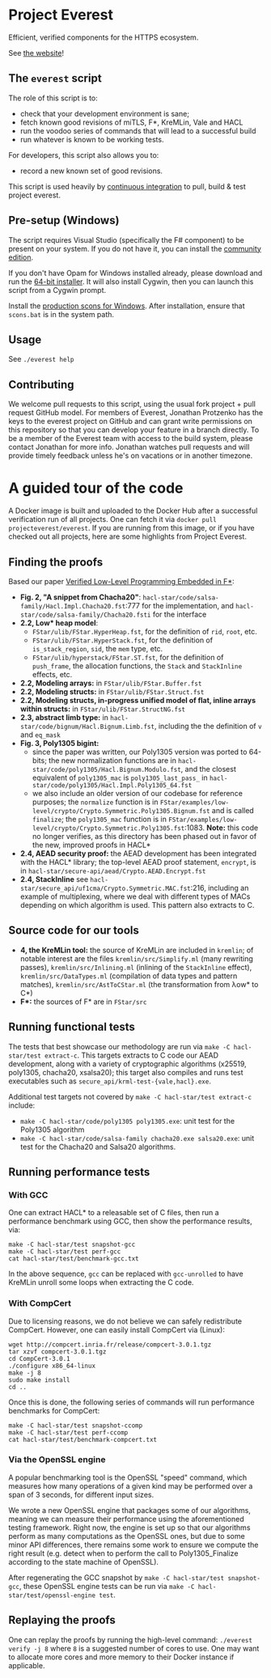 # Project Everest

Efficient, verified components for the HTTPS ecosystem.

See [the website](https://project-everest.github.io)!

## The `everest` script

The role of this script is to:
- check that your development environment is sane;
- fetch known good revisions of miTLS, F\*, KreMLin, Vale and HACL
- run the voodoo series of commands that will lead to a successful build
- run whatever is known to be working tests.

For developers, this script also allows you to:
- record a new known set of good revisions.

This script is used heavily by [continuous
integration](https://github.com/project-everest/everest-ci) to pull, build &
test project everest.

## Pre-setup (Windows)

The script requires Visual Studio (specifically the F# component) to be present
on your system. If you do not have it, you can install the
[community edition](https://visualstudio.microsoft.com/vs/community/).

If you don't have Opam for Windows installed already, please download and run
the [64-bit installer](https://fdopen.github.io/opam-repository-mingw/installation/).
It will also install Cygwin, then you can launch this script from a Cygwin prompt.

Install the [production scons for
Windows](http://scons.org/pages/download.html). After installation, ensure that
`scons.bat` is in the system path.

## Usage

See `./everest help`

## Contributing

We welcome pull requests to this script, using the usual fork project + pull
request GitHub model. For members of Everest, Jonathan Protzenko has the keys
to the everest project on GitHub and can grant write permissions on this
repository so that you can develop your feature in a branch directly. To be a member of the Everest team with access to the build system, please contact Jonathan for more info. Jonathan watches pull requests and will provide timely feedback unless he's on vacations
or in another timezone.

# A guided tour of the code

A Docker image is built and uploaded to the Docker Hub after a successful
verification run of all projects. One can fetch it via `docker pull
projecteverest/everest`. If you are running from this image, or if you
have checked out all projects, here are some highlights from Project Everest.

## Finding the proofs

Based our paper [Verified Low-Level Programming Embedded in
F*](https://arxiv.org/abs/1703.00053):
- **Fig. 2, "A snippet from Chacha20"**:
  `hacl-star/code/salsa-family/Hacl.Impl.Chacha20.fst`:777 for the
  implementation, and `hacl-star/code/salsa-family/Chacha20.fsti` for the
  interface
- **2.2, Low\* heap model**:
  + `FStar/ulib/FStar.HyperHeap.fst`, for the definition of `rid`,
    `root`, etc.
  + `FStar/ulib/FStar.HyperStack.fst`, for the definition of
    `is_stack_region`, `sid`, the `mem` type, etc.
  + `FStar/ulib/hyperstack/FStar.ST.fst`, for the definition of
    `push_frame`, the allocation functions, the `Stack` and `StackInline`
    effects, etc.
- **2.2, Modeling arrays:**
  in `FStar/ulib/FStar.Buffer.fst`
- **2.2, Modeling structs:**
  in `FStar/ulib/FStar.Struct.fst`
- **2.2, Modeling structs, in-progress unified model of flat, inline arrays within
  structs:**
  in `FStar/ulib/FStar.StructNG.fst`
- **2.3, abstract limb type:**
  in `hacl-star/code/bignum/Hacl.Bignum.Limb.fst`, including the the definition
  of `v` and `eq_mask`
- **Fig. 3, Poly1305 bigint:**
  + since the paper was written, our Poly1305 version was ported to 64-bits; the
    new normalization functions are in `hacl-star/code/poly1305/Hacl.Bignum.Modulo.fst`, and
    the closest equivalent of `poly1305_mac` is `poly1305_last_pass_` in
    `hacl-star/code/poly1305/Hacl.Impl.Poly1305_64.fst`
  + we also include an older version of our codebase for reference purposes; the
    `normalize` function is in
    `FStar/examples/low-level/crypto/Crypto.Symmetric.Poly1305.Bignum.fst` and
    is called `finalize`; the `poly1305_mac` function is in
    `FStar/examples/low-level/crypto/Crypto.Symmetric.Poly1305.fst`:1083. 
    **Note:** this code no longer verifies, as this directory has been phased
    out in favor of the new, improved proofs in HACL\*
- **2.4, AEAD security proof:**
  the AEAD development has been integrated with the HACL* library; the
  top-level AEAD proof statement, `encrypt`, is in
  `hacl-star/secure-api/aead/Crypto.AEAD.Encrypt.fst`
- **2.4, StackInline**
  see `hacl-star/secure_api/uf1cma/Crypto.Symmetric.MAC.fst`:216, including an
  example of multiplexing, where we deal with different types of MACs depending
  on which algorithm is used. This pattern also extracts to C.


## Source code for our tools

- **4, the KreMLin tool:**
  the source of KreMLin are included in `kremlin`; of notable
  interest are the files
  `kremlin/src/Simplify.ml` (many rewriting passes),
  `kremlin/src/Inlining.ml` (inlining of the `StackInline` effect),
  `kremlin/src/DataTypes.ml` (compilation of data types and pattern
  matches),
  `kremlin/src/AstToCStar.ml` (the transformation from λow\* to C\*)
- **F\*:**
  the sources of F\* are in `FStar/src`


## Running functional tests

The tests that best showcase our methodology are run via `make -C
hacl-star/test extract-c`. This targets extracts to C code our AEAD development,
along with a variety of cryptographic algorithms (x25519, poly1305, chacha20,
xsalsa20); this target also compiles and runs test executables such as
`secure_api/krml-test-{vale,hacl}.exe`.

Additional test targets not covered by `make -C hacl-star/test extract-c`
include:
- `make -C hacl-star/code/poly1305 poly1305.exe`: unit test for the Poly1305
  algorithm
- `make -C hacl-star/code/salsa-family chacha20.exe salsa20.exe`: unit test for
  the Chacha20 and Salsa20 algorithms.


## Running performance tests

### With GCC

One can extract HACL\* to a releasable set of C files, then run a
performance benchmark using GCC, then show the performance results,
via:

```
make -C hacl-star/test snapshot-gcc
make -C hacl-star/test perf-gcc
cat hacl-star/test/benchmark-gcc.txt
```

In the above sequence, `gcc` can be replaced with `gcc-unrolled` to have
KreMLin unroll some loops when extracting the C code.

### With CompCert

Due to licensing reasons, we do not believe we can safely redistribute CompCert.
However, one can easily install CompCert via (Linux):

```
wget http://compcert.inria.fr/release/compcert-3.0.1.tgz
tar xzvf compcert-3.0.1.tgz
cd CompCert-3.0.1
./configure x86_64-linux
make -j 8
sudo make install
cd ..
```

Once this is done, the following series of commands will run performance
benchmarks for CompCert:

```
make -C hacl-star/test snapshot-ccomp
make -C hacl-star/test perf-ccomp
cat hacl-star/test/benchmark-compcert.txt
```

### Via the OpenSSL engine

A popular benchmarking tool is the OpenSSL "speed" command, which measures how
many operations of a given kind may be performed over a span of 3 seconds, for
different input sizes.

We wrote a new OpenSSL engine that packages some of our algorithms, meaning we
can measure their performance using the aforementioned testing framework. Right
now, the engine is set up so that our algorithms perform as many computations as
the OpenSSL ones, but due to some minor API differences, there remains some work
to ensure we compute the right result (e.g. detect when to perform the call to
Poly1305_Finalize according to the state machine of OpenSSL).

After regenerating the GCC snapshot by `make -C hacl-star/test snapshot-gcc`,
these OpenSSL engine tests can be run via `make -C hacl-star/test/openssl-engine test`.


## Replaying the proofs

One can replay the proofs by running the high-level command: `./everest verify
-j 8` where `8` is a suggested number of cores to use. One may want to allocate
more cores and more memory to their Docker instance if applicable.
